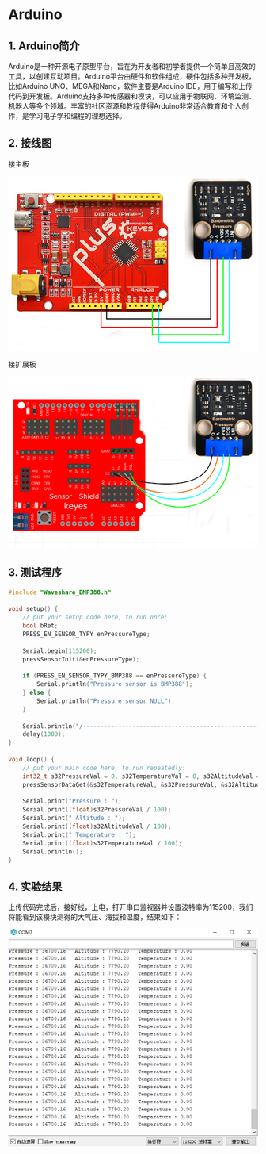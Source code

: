 # Arduino


## 1. Arduino简介  

Arduino是一种开源电子原型平台，旨在为开发者和初学者提供一个简单且高效的工具，以创建互动项目。Arduino平台由硬件和软件组成，硬件包括多种开发板，比如Arduino UNO、MEGA和Nano，软件主要是Arduino IDE，用于编写和上传代码到开发板。Arduino支持多种传感器和模块，可以应用于物联网、环境监测、机器人等多个领域。丰富的社区资源和教程使得Arduino非常适合教育和个人创作，是学习电子学和编程的理想选择。  

## 2. 接线图  

接主板  

![](media/128b1d02f902b712625b8c6c2c4a336f.png)  

接扩展板  

![](media/c58696ce5dd52fd060376bddfbc7f9d8.png)  

## 3. 测试程序  

```cpp  
#include "Waveshare_BMP388.h"  

void setup() {  
    // put your setup code here, to run once:  
    bool bRet;  
    PRESS_EN_SENSOR_TYPY enPressureType;  

    Serial.begin(115200);  
    pressSensorInit(&enPressureType);  

    if (PRESS_EN_SENSOR_TYPY_BMP388 == enPressureType) {  
        Serial.println("Pressure sensor is BMP388");  
    } else {  
        Serial.println("Pressure sensor NULL");  
    }  

    Serial.println("/-------------------------------------------------------------/");  
    delay(1000);  
}  

void loop() {  
    // put your main code here, to run repeatedly:  
    int32_t s32PressureVal = 0, s32TemperatureVal = 0, s32AltitudeVal = 0;  
    pressSensorDataGet(&s32TemperatureVal, &s32PressureVal, &s32AltitudeVal);  

    Serial.print("Pressure : ");   
    Serial.print((float)s32PressureVal / 100);  
    Serial.print(" Altitude : ");   
    Serial.print((float)s32AltitudeVal / 100);  
    Serial.print(" Temperature : ");   
    Serial.print((float)s32TemperatureVal / 100);  
    Serial.println();  
}  
```  

## 4. 实验结果  

上传代码完成后，接好线，上电，打开串口监视器并设置波特率为115200，我们将能看到该模块测得的大气压、海拔和温度，结果如下：  

![](media/6271ced6aec22743b9962df5e2d0df52.png)





